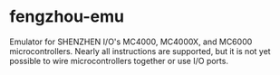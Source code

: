 # fengzhou-emu
Emulator for SHENZHEN I/O's MC4000, MC4000X, and MC6000 microcontrollers. Nearly all instructions are supported, but it is not yet possible to wire microcontrollers together or use I/O ports.

